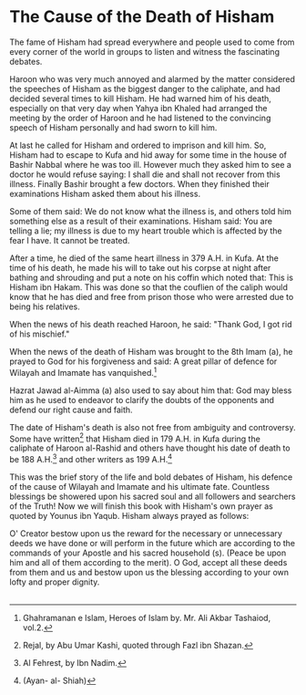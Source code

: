 The Cause of the Death of Hisham
================================

The fame of Hisham had spread everywhere and people used to come from
every corner of the world in groups to listen and witness the
fascinating debates.

Haroon who was very much annoyed and alarmed by the matter considered
the speeches of Hisham as the biggest danger to the caliphate, and had
decided several times to kill Hisham. He had warned him of his death,
especially on that very day when Yahya ibn Khaled had arranged the
meeting by the order of Haroon and he had listened to the convincing
speech of Hisham personally and had sworn to kill him.

At last he called for Hisham and ordered to imprison and kill him. So,
Hisham had to escape to Kufa and hid away for some time in the house of
Bashir Nabbal where he was too ill. However much they asked him to see a
doctor he would refuse saying: I shall die and shall not recover from
this illness. Finally Bashir brought a few doctors. When they finished
their examinations Hisham asked them about his illness.

Some of them said: We do not know what the illness is, and others told
him something else as a result of their examinations. Hisham said: You
are telling a lie; my illness is due to my heart trouble which is
affected by the fear I have. It cannot be treated.

After a time, he died of the same heart illness in 379 A.H. in Kufa. At
the time of his death, he made his will to take out his corpse at night
after bathing and shrouding and put a note on his coffin which noted
that: This is Hisham ibn Hakam. This was done so that the couflien of
the caliph would know that he has died and free from prison those who
were arrested due to being his relatives.

When the news of his death reached Haroon, he said: "Thank God, I got
rid of his mischief."

When the news of the death of Hisham was brought to the 8th Imam (a), he
prayed to God for his forgiveness and said: A great pillar of defence
for Wilayah and Imamate has vanquished.[^1]

Hazrat Jawad al-Aimma (a) also used to say about him that: God may bless
him as he used to endeavor to clarify the doubts of the opponents and
defend our right cause and faith.

The date of Hisham's death is also not free from ambiguity and
controversy. Some have written[^2] that Hisham died in 179 A.H. in Kufa
during the caliphate of Haroon al-Rashid and others have thought his
date of death to be 188 A.H.[^3] and other writers as 199 A.H.[^4]

This was the brief story of the life and bold debates of Hisham, his
defence of the cause of Wilayah and Imamate and his ultimate fate.
Countless blessings be showered upon his sacred soul and all followers
and searchers of the Truth! Now we will finish this book with Hisham's
own prayer as quoted by Younus ibn Yaqub. Hisham always prayed as
follows:

O' Creator bestow upon us the reward for the necessary or unnecessary
deeds we have done or will perform in the future which are according to
the commands of your Apostle and his sacred household (s). (Peace be
upon him and all of them according to the merit). O God, accept all
these deeds from them and us and bestow upon us the blessing according
to your own lofty and proper dignity.  
  

[^1]: Ghahramanan e Islam, Heroes of Islam by. Mr. Ali Akbar Tashaiod,
vol.2.

[^2]: Rejal, by Abu Umar Kashi, quoted through Fazl ibn Shazan.

[^3]: Al Fehrest, by Ibn Nadim.

[^4]: (Ayan- al- Shiah)


